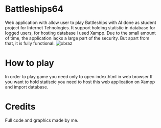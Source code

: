 # Battleships64
Web application with allow user to play Battleships with AI done as student project for Internet Tehnologies.
It support holding statistic in database for logged users, for hosting database i used Xampp.
Due to the small amount of time, the application lacks a large part of the security. But apart from that, it is fully functional.
![obraz](https://github.com/user-attachments/assets/da487d4b-fc62-4a2f-9b00-8b1f43ed84a3)
# How to play
In order to play game you need only to open index.html in web browser
If you want to hold statiscic you need to host this web application on Xampp and import database.
# Credits
Full code and graphics made by me.
